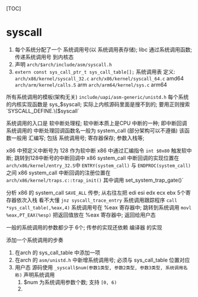 [TOC]
# syscall

1. 每个系统分配了一个 系统调用号(以 系统调用表存储); libc 通过系统调用函数; 传递系统调用号 到内核态
2. 声明 `arch/$arch/include/asm/syscall.h`
3. `extern const sys_call_ptr_t sys_call_table[];` 系统调用表
定义:
`arch/x86/kernel/syscall_32.c`
`arch/x86/kernel/syscall_64.c` amd64
`arch/arm/kernel/calls.S`      arm
`arch/arm64/kernel/sys.c`      arm64

所有系统调用的模板(架构无关) `include/uapi/asm-generic/unistd.h`
每个系统的内核实现函数是 sys_$syscall;
实际上内核源码里面是搜不到的; 要用正则搜索 `SYSCALL_DEFINE.\($syscall`

系统调用的入口是 软中断处理程; 软中断本质上是CPU 中断的一种; 即中断回调
系统调用的 中断处理回调函数名一般为 system_call (部分架构可以不遵循)
该函数一般用 汇编写; 包括 系统调用号; 寄存器保存; 参数入栈等;

x86 中预定义中断号为 128 作为软中断
x86 中通过汇编指令 `int $0x80` 触发软中断; 跳转到128中断号的中断回调中
x86 system_call 中断回调的实现位置在 `arch/x86/kernel/entry_32.S`中
    `ENTRY(system_call)` 与 `ENDPROC(system_call)` 之间
x86 system_call 中断回调的注册位置在 
    `arch/x86/kernel/traps.c::trap_init()` 其中调用 set_system_trap_gate()`

分析 x86 的 system_call
    `SAVE_ALL`                      传参; 从右往左把 edi esi edx ecx ebx 5个寄存器依次入栈 看不大懂
    `jnz syscall_trace_entry`       系统调用跟踪程序
    `call *sys_call_table(,%eax,4)` 系统调用号在 %eax 寄存器中; 跳转到系统调用
    `movl %eax,PT_EAX(%esp)`        把返回值放在 %eax 寄存器中; 返回给用户态

一般的系统调用的参数都少于 6个;
传参的实现还依赖 编译器 的实现

添加一个系统调用的步奏
1. 在arch 的 sys_call_table 中添加一项
2. 在arch 的 `asm/unistd.h` 中新增系统调用号; 必须与 sys_call_table 位置对应
3. 用户态 源码使用 `_syscall$num(参数1类型, 参数2类型, 参数3类型, 系统调用名称)` 声明系统调用
    1. $num 为系统调用参数个数; 支持 `[0, 6)`
    2. 